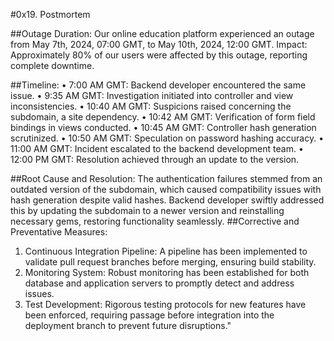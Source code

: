 #0x19. Postmortem








 
##Outage Duration:
Our online education platform experienced an outage from May 7th, 2024, 07:00 GMT, to May 10th, 2024, 12:00 GMT.
Impact: Approximately 80% of our users were affected by this outage, reporting complete downtime. 

##Timeline:
•	7:00 AM GMT: Backend developer encountered the same issue.
•	9:35 AM GMT: Investigation initiated into controller and view inconsistencies.
•	10:40 AM GMT: Suspicions raised concerning the subdomain, a site dependency.
•	10:42 AM GMT: Verification of form field bindings in views conducted.
•	10:45 AM GMT: Controller hash generation scrutinized.
•	10:50 AM GMT: Speculation on password hashing accuracy.
•	11:00 AM GMT: Incident escalated to the backend development team.
•	12:00 PM GMT: Resolution achieved through an update to the  version.

##Root Cause and Resolution: 
The authentication failures stemmed from an outdated version of the subdomain, which caused compatibility issues with hash generation despite valid hashes. Backend developer swiftly addressed this by updating the subdomain to a newer version and reinstalling necessary gems, restoring functionality seamlessly.
##Corrective and Preventative Measures:
1.	Continuous Integration Pipeline: A pipeline has been implemented to validate pull request branches before merging, ensuring build stability.
2.	Monitoring System: Robust monitoring has been established for both database and application servers to promptly detect and address issues.
3.	Test Development: Rigorous testing protocols for new features have been enforced, requiring passage before integration into the deployment branch to prevent future disruptions."


